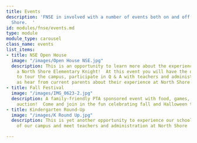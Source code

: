 ```yaml
---
title: Events
description: 'FNSE in involved with a number of events both on and off campus at North
  Shore.  '
id: modules/fnse/events.md
type: module
module_type: carousel
class_name: events
list_items:
- title: NSE Open House
  image: "/images/Open House NSE.jpg"
  description: This is an opportunity to learn more about the experience of being
    a North Shore Elementary Knight!  At this event you will have the opportunity
    to tour the campus, participate in Q & A with teachers and administration as well
    as hear from current parents about their experience at North Shore Elementary.
- title: Fall Festival
  image: "/images/IMG_0623-2.jpg"
  description: A family-friendly PTA sponsored event with food, games, and a pumpkin
    auction!  Come and join in the fun celebrating fall and Halloween to come!
- title: Kindergarten Round-Up
  image: "/images/K Round Up.jpg"
  description: This is yet another opportunity to experience our school, get a taste
    of our campus and meet teachers and administration at North Shore

---
```

